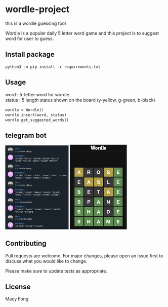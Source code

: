 # wordle-project
this is a wordle guessing tool  

Wordle is a popular daily 5 letter word game and this project is to suggest word for user to guess.

## Install package 

```
python3 -m pip install -r requirements.txt
```

## Usage
word : 5-letter word for wordle  
status : 5 length status shown on the board (y-yellow, g-green, b-black)
```
wordle = Wordle()
wordle.insert(word, status)
wordle.get_suggested_words()
```

## telegram bot
<img src="./images/telegram_bot.png" width="200" display="inline-block" />
<img src="./images/wordle.png" width="180" display="inline-block" />


## Contributing
Pull requests are welcome. For major changes, please open an issue first to discuss what you would like to change.

Please make sure to update tests as appropriate.

## License
Macy Fong